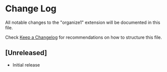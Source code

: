 # Change Log

All notable changes to the "organize1" extension will be documented in this file.

Check [Keep a Changelog](http://keepachangelog.com/) for recommendations on how to structure this file.

## [Unreleased]

- Initial release